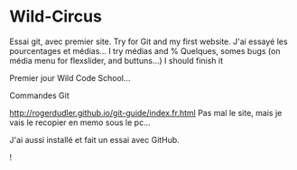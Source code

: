 # Wild-Circus
Essai git, avec premier site.
Try for Git and my first website.
J'ai essayé les pourcentages et médias...
I try médias and %
Quelques, somes bugs (on média menu for flexslider, and buttuns...) I should finish it 

Premier jour Wild Code School...

Commandes Git
 
http://rogerdudler.github.io/git-guide/index.fr.html
Pas mal le site, mais je vais le recopier en memo sous le pc...

J'ai aussi installé et fait un essai avec GitHub.

!
